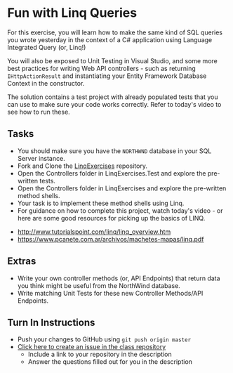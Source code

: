 # Fun with Linq Queries

For this exercise, you will learn how to make the same kind of SQL queries you wrote yesterday in the context of a C# application using Language Integrated Query (or, Linq!)

You will also be exposed to Unit Testing in Visual Studio, and some more best practices for writing Web API controllers - such as returning `IHttpActionResult` and instantiating your Entity Framework Database Context in the constructor. 

The solution contains a test project with already populated tests that you can use to make sure your code works correctly. Refer to today's video to see how to run these.

## Tasks

* You should make sure you have the `NORTHWND` database in your SQL Server instance.
* Fork and Clone the [LinqExercises](https://github.com/cameronoca/linq-exercises) repository.
* Open the Controllers folder in LinqExercises.Test and explore the pre-written tests.
* Open the Controllers folder in LinqExercises and explore the pre-written method shells.
* Your task is to implement these method shells using Linq.
* For guidance on how to complete this project, watch today's video - or here are some good resources for picking up the basics of LINQ.

- http://www.tutorialspoint.com/linq/linq_overview.htm
- https://www.pcanete.com.ar/archivos/machetes-mapas/linq.pdf

## Extras
* Write your own controller methods (or, API Endpoints) that return data you think might be useful from the NorthWind database.
* Write matching Unit Tests for these new Controller Methods/API Endpoints.

## Turn In Instructions
* Push your changes to GitHub using `git push origin master`
* [Click here to create an issue in the class repository](https://www.github.com/OriginCodeAcademy/2016-CW-FallCohort/issues/new?title=16-FunWithLinqQueries&body=1.%20Where%20can%20I%20find%20your%20repository%3F%20(Paste%20the%20url%20of%20your%20repository%20below)%0A%0A2.%20What%20did%20you%20enjoy%20most%20about%20this%20project%3F%0A%0A3.%20What%20was%20the%20toughest%20part%3F%0A%0A)
    * Include a link to your repository in the description
    * Answer the questions filled out for you in the description
